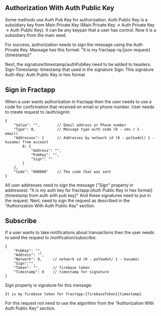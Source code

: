 ## Authorization With Auth Public Key

Some methods use Auth Pub Key for authorization.
Auth Public Key is a subsidiary key from Main Private Key (Main Private Key -> Auth Private Key -> Auth Public Key).
It can be any keypair that a user has control. Now it is a subsidiary from the main seed.

For success, authorization needs to sign the message using the Auth Private Key.
Massage has this format: "It is my fractapp rq:{json request}{timestamp}"

Next, the signature/timestamp/authPubKey need to be added to headers:
Sign-Timestamp: timestamp that used in the signature
Sign: This signature
Auth-Key: Auth Public Key in hex format

## Sign in Fractapp

When a user wants authorization in fractapp then the user needs to use a code for confirmation that received on email or phone number.
User needs to create request to /auth/signIn:
```
{
    "Value": "",        // Email address or Phone number
    "Type": 0,          // Message type with code (0 - sms / 1 - email)
    "Addresses": {      // Addresses by network id (0 - polkadot/ 1 - kusama) from account
        0: {
            "Address": "",
            "PubKey": "",
            "Sign": ""
        }
    },    
    "Code": "000000"    // The code that was sent
}
```

All user addresses need to sign the message ("Sign" property in addresses):
"It is my auth key for fractapp:{Auth Public Key in hex format}{timestamp from auth with pub key}"
And these signatures need to put in the request.
Next, need to sign the request as described in the "Authorization With Auth Public Key" section.

## Subscribe

If a user wants to take notifications about transactions then the user needs to send the request to /notification/subscribe:
```
{
    "PubKey": "",
    "Address": "",
    "Network": 0,     // network id (0 - polkadot/ 1 - kusama)
    "Sign":"",
    "Token": "",      // firebase token
    "Timestamp": 0    // timestamp for signature
}
```

Sign property is signature for this message:
```
It is my firebase token for fractapp:{firebaseToken}{timestamp}
```

For this request not need to use the algorithm from the "Authorization With Auth Public Key" section.
